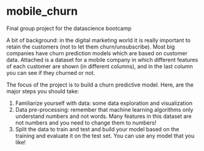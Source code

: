 # mobile_churn
Final group project for the datascience bootcamp

A bit of background: in the digital marketing world it is really important to retain the customers (not to let them churn/unsubscribe). Most big companies have churn prediction models which are based on customer data. Attached is a dataset for a mobile company in which different features of each customer are shown (in different columns), and in the last column you can see if they churned or not.

The focus of the project is to build a churn predictive model. Here, are the major steps you should take: 

1) Familiarize yourself with data: some data exploration and visualization
2) Data pre-processing: remember that machine learning algorithms only understand numbers and not words. Many features in this dataset are not numbers and you need to change them to numbers! 
3) Split the data to train and test and build your model based on the training and evaluate it on the test set. You can use any model that you like! 


